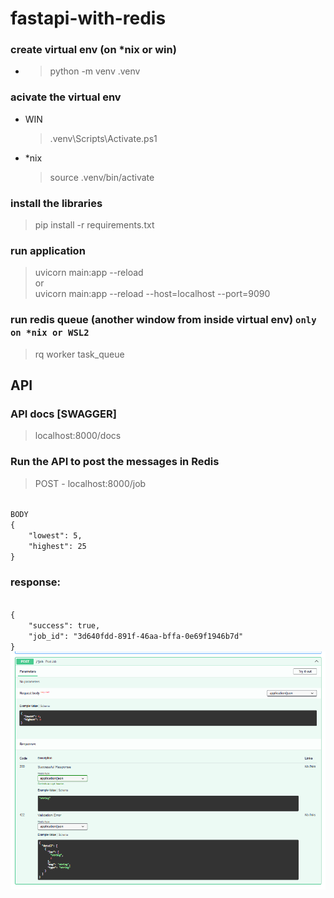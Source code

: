 # fastapi-with-redis

### create virtual env (on *nix or win)
- > python -m venv .venv

### acivate the virtual env
- WIN
   > .venv\Scripts\Activate.ps1
- *nix
   > source .venv/bin/activate

### install the libraries
> pip install -r requirements.txt

### run application
> uvicorn main:app --reload
<br> or <br> 
> uvicorn main:app --reload --host=localhost --port=9090

### run redis queue (another window from inside virtual env) `only on *nix or WSL2`
> rq worker task_queue

## API 
### API docs [SWAGGER]
> localhost:8000/docs

### Run the API to post the messages in Redis
> POST - localhost:8000/job

<code>
BODY
{
    "lowest": 5,
    "highest": 25
}
</code>


### response:

<code>
{
    "success": true,
    "job_id": "3d640fdd-891f-46aa-bffa-0e69f1946b7d"
}
</code>

<img title="job" alt="enque-job" src="/job.png">
